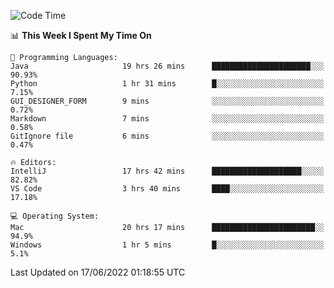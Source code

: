 <!--START_SECTION:waka-->
![Code Time](http://img.shields.io/badge/Code%20Time-45%20hrs%2021%20mins-blue)

📊 **This Week I Spent My Time On** 

```text
💬 Programming Languages: 
Java                     19 hrs 26 mins      ██████████████████████░░░   90.93% 
Python                   1 hr 31 mins        █░░░░░░░░░░░░░░░░░░░░░░░░   7.15% 
GUI_DESIGNER_FORM        9 mins              ░░░░░░░░░░░░░░░░░░░░░░░░░   0.72% 
Markdown                 7 mins              ░░░░░░░░░░░░░░░░░░░░░░░░░   0.58% 
GitIgnore file           6 mins              ░░░░░░░░░░░░░░░░░░░░░░░░░   0.47%

🔥 Editors: 
IntelliJ                 17 hrs 42 mins      ████████████████████░░░░░   82.82% 
VS Code                  3 hrs 40 mins       ████░░░░░░░░░░░░░░░░░░░░░   17.18%

💻 Operating System: 
Mac                      20 hrs 17 mins      ███████████████████████░░   94.9% 
Windows                  1 hr 5 mins         █░░░░░░░░░░░░░░░░░░░░░░░░   5.1%

```


 Last Updated on 17/06/2022 01:18:55 UTC
<!--END_SECTION:waka-->
